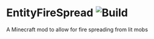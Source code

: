 # EntityFireSpread ![Build](https://github.com/DeflatedPickle/EntityFireSpread/actions/workflows/gradle-build.yml/badge.svg)
A Minecraft mod to allow for fire spreading from lit mobs
